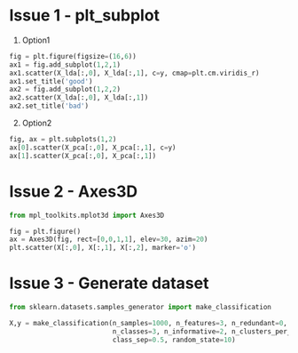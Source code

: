 
# Issue 1 - plt_subplot

1. Option1

```python
fig = plt.figure(figsize=(16,6))
ax1 = fig.add_subplot(1,2,1)
ax1.scatter(X_lda[:,0], X_lda[:,1], c=y, cmap=plt.cm.viridis_r)
ax1.set_title('good')
ax2 = fig.add_subplot(1,2,2)
ax2.scatter(X_lda[:,0], X_lda[:,1])
ax2.set_title('bad')
```

2. Option2 

```python
fig, ax = plt.subplots(1,2)
ax[0].scatter(X_pca[:,0], X_pca[:,1], c=y)
ax[1].scatter(X_pca[:,0], X_pca[:,1])
```

# Issue 2 - Axes3D

```python
from mpl_toolkits.mplot3d import Axes3D
```

```python
fig = plt.figure()
ax = Axes3D(fig, rect=[0,0,1,1], elev=30, azim=20)
plt.scatter(X[:,0], X[:,1], X[:,2], marker='o')
```
# Issue 3 - Generate dataset

```python
from sklearn.datasets.samples_generator import make_classification
```
```python
X,y = make_classification(n_samples=1000, n_features=3, n_redundant=0, 
                          n_classes=3, n_informative=2, n_clusters_per_class=1, 
                          class_sep=0.5, random_state=10)
```
